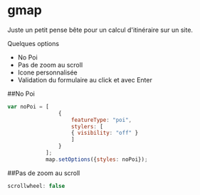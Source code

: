 # gmap

Juste un petit pense bête pour un calcul d'itinéraire sur un site.

Quelques options 
* No Poi
* Pas de zoom au scroll 
* Icone personnalisée
* Validation du formulaire au click et avec Enter

##No Poi
```javascript
var noPoi = [
				{
					featureType: "poi",
					stylers: [
					{ visibility: "off" }
					]   
				}
			];
			map.setOptions({styles: noPoi});
```

##Pas de zoom au scroll
```javascript
scrollwheel: false
```
